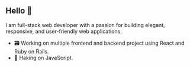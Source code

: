 ## Hello 👋
I am full-stack web developer with a passion for building elegant, responsive, and user-friendly web applications.

- 🗃️ Working on multiple frontend and backend project using React and Ruby on Rails.
- 🎯 Haking on JavaScript.
